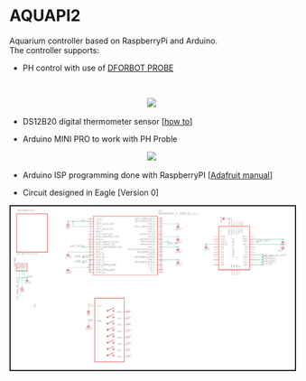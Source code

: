 # AQUAPI2

Aquarium controller based on RaspberryPi and Arduino.<br>
The controller supports:<br>

* PH control with use of <a href=https://botland.store/gravity-temperature-sensors/5874-dfrobot-gravity-ph-analog-sensormeter-5903351243513.html>DFORBOT PROBE</a>
<br>
<p  align=center>
<img src="https://cdn2.botland.store/111204-pdt_540/dfrobot-gravity-ph-analog-sensormeter.jpg" height=120h>
</p>


* DS12B20 digital thermometer sensor [<a href="https://www.circuitbasics.com/raspberry-pi-ds18b20-temperature-sensor-tutorial/">how to</a>]

* Arduino MINI PRO to work with PH Proble
<p  align=center>
<img src="https://alselectro.files.wordpress.com/2017/05/arduinopromini000b.jpg", height=120h>
</p>

* Arduino ISP programming done with RaspberryPI [<a href="https://learn.adafruit.com/program-an-avr-or-arduino-using-raspberry-pi-gpio-pins">Adafruit manual</a>]

* Circuit designed in Eagle [Version 0]

<p align=center>
<img src="resources/sch_v0.png", border=2>
</p>